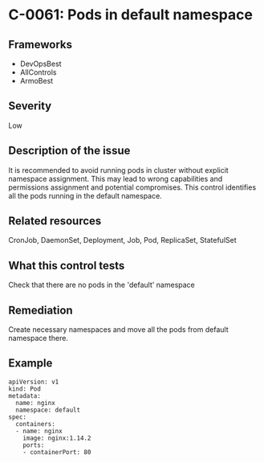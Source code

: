 # C-0061: Pods in default namespace

## Frameworks
* DevOpsBest
* AllControls
* ArmoBest
 
## Severity
Low

## Description of the issue
It is recommended to avoid running pods in cluster without explicit namespace assignment. This may lead to wrong capabilities and permissions assignment and potential compromises. This control identifies all the pods running in the default namespace.
 
## Related resources
CronJob, DaemonSet, Deployment, Job, Pod, ReplicaSet, StatefulSet
 
## What this control tests 
Check that there are no pods in the 'default' namespace
 
## Remediation
Create necessary namespaces and move all the pods from default namespace there.
 
## Example
```
apiVersion: v1
kind: Pod
metadata:
  name: nginx
  namespace: default
spec:
  containers:
  - name: nginx
    image: nginx:1.14.2
    ports:
    - containerPort: 80
```
